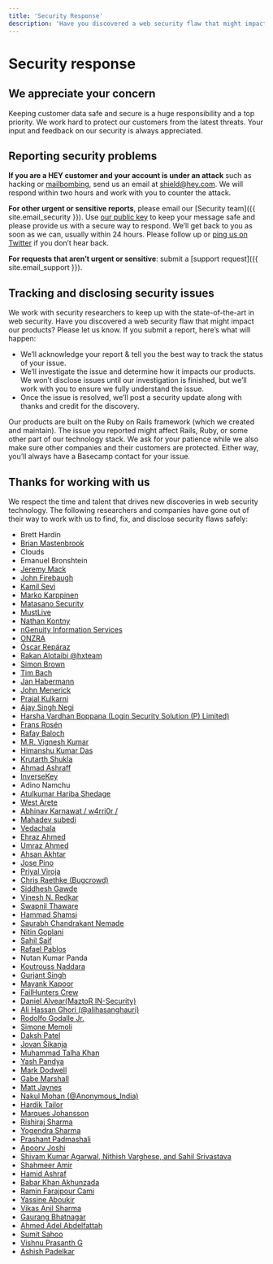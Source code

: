 ```yaml
---
title: 'Security Response'
description: 'Have you discovered a web security flaw that might impact one of our products? Here’s how you can report it.'
---
```


# Security response

## We appreciate your concern

Keeping customer data safe and secure is a huge responsibility and a top priority. We work hard to protect our customers from the latest threats. Your input and feedback on our security is always appreciated.

## Reporting security problems

**If you are a HEY customer and your account is under an attack** such as hacking or [mailbombing](https://en.wikipedia.org/wiki/Email_bomb), send us an email at [shield@hey.com](mailto:shield@hey.com). We will respond within two hours and work with you to counter the attack.

**For other urgent or sensitive reports**, please email our [Security team]({{ site.email_security }}). Use [our public key](../Basecamp-security.pub) to keep your message safe and please provide us with a secure way to respond. We’ll get back to you as soon as we can, usually within 24 hours. Please follow up or [ping us on Twitter](https://twitter.com/basecamp) if you don’t hear back.

**For requests that aren’t urgent or sensitive**: submit a [support request]({{ site.email_support }}).

## Tracking and disclosing security issues

We work with security researchers to keep up with the state-of-the-art in web security. Have you discovered a web security flaw that might impact our products? Please let us know. If you submit a report, here’s what will happen:

* We’ll acknowledge your report & tell you the best way to track the status of your issue.
* We’ll investigate the issue and determine how it impacts our products. We won’t disclose issues until our investigation is finished, but we’ll work with you to ensure we fully understand the issue.
* Once the issue is resolved, we’ll post a security update along with thanks and credit for the discovery.

Our products are built on the Ruby on Rails framework (which we created and maintain). The issue you reported might affect Rails, Ruby, or some other part of our technology stack. We ask for your patience while we also make sure other companies and their customers are protected. Either way, you’ll always have a Basecamp contact for your issue.

## Thanks for working with us

We respect the time and talent that drives new discoveries in web security technology. The following researchers and companies have gone out of their way to work with us to find, fix, and disclose security flaws safely:

* Brett Hardin
* [Brian Mastenbrook](http://brian.mastenbrook.net)
* Clouds
* Emanuel Bronshtein
* [Jeremy Mack](https://twitter.com/mutewinter)
* [John Firebaugh](http://jfire.io)
* [Kamil Sevi](https://twitter.com/kamilsevi)
* [Marko Karppinen](http://www.karppinen.fi)
* [Matasano Security](http://www.matasano.com)
* [MustLive](http://websecurity.com.ua)
* [Nathan Kontny](http://n8.tumblr.com)
* [nGenuity Information Services](http://www.ngenuity-is.com)
* [ONZRA](http://www.onzra.com)
* [Óscar Repáraz](http://www.reparaz.net)
* [Rakan Alotaibi @hxteam](https://twitter.com/hxteam)
* [Simon Brown](http://www.isimonbrown.co.uk)
* [Tim Bach](https://twitter.com/tbach0729)
* [Jan Habermann](https://twitter.com/habermann24)
* [John Menerick](http://securesql.info)
* [Prajal Kulkarni](http://prajalkulkarni.blogspot.com)
* [Ajay Singh Negi](http://www.computersecuritywithethicalhacking.blogspot.in)
* [Harsha Vardhan Boppana (Login Security Solution (P) Limited)](http://www.harshavardhan.me)
* [Frans Rosén](https://www.detectify.com)
* [Rafay Baloch](http://rafayhackingarticles.net)
* [M.R. Vignesh Kumar](https://twitter.com/vigneshkumarmr)
* [Himanshu Kumar Das](https://twitter.com/mehimansu)
* [Krutarth Shukla](https://twitter.com/KrutarthShukla)
* [Ahmad Ashraff](https://twitter.com/yappare)
* [InverseKey](http://inversekey.com)
* Adino Namchu
* [Atulkumar Hariba Shedage](http://securitysolution.co.in)
* [West Arete](http://westarete.com)
* [Abhinav Karnawat \/ w4rri0r \/](http://www.w4rri0r.com)
* [Mahadev subedi](https://twitter.com/blinkms)
* [Vedachala](https://twitter.com/vedachalaka)
* [Ehraz Ahmed](https://ehraz.co)
* [Umraz Ahmed](https://twitter.com/umrazahmed)
* [Ahsan Akhtar](http://www.peopleperhour.com/freelancer/ahsan/website-web-application-security/335173)
* [Jose Pino](https://twitter.com/Fr4phc0r3)
* [Priyal Viroja](https://www.linkedin.com/pub/priyal-viroja/64/490/a25)
* [Chris Raethke (Bugcrowd)](https://bugcrowd.com)
* [Siddhesh Gawde](https://twitter.com/pen3t3r)
* [Vinesh N. Redkar](http://www.AVsecurity.in)
* [Swapnil Thaware](https://www.facebook.com/swapnilthaware0)
* [Hammad Shamsi](https://www.facebook.com/NiNJA.Sh3iFU)
* [Saurabh Chandrakant Nemade](https://www.facebook.com/saurabh.nemade)
* [Nitin Goplani](https://www.linkedin.com/in/nitingoplani)
* [Sahil Saif](https://twitter.com/bewithsahilsaif)
* [Rafael Pablos](http://silverneox.blogspot.com)
* Nutan Kumar Panda
* [Koutrouss Naddara](https://www.facebook.com/superbade)
* [Gurjant Singh](https://twitter.com/GurjantSadhra)
* [Mayank Kapoor](https://twitter.com/wHys0SerI0s)
* [FailHunters Crew](http://www.failhunters.com)
* [Daniel Alvear(MaztoR IN-Security)](https://twitter.com/mazt0r)
* [Ali Hassan Ghori (@alihasanghauri)](http://alihassanpenetrationtester.blogspot.com/)
* [Rodolfo Godalle Jr.](https://www.facebook.com/junior.ns1de)
* [Simone Memoli](https://twitter.com/Simon90_Italy)
* [Daksh Patel](https://www.facebook.com/dakshxss)
* [Jovan Šikanja](http://www.e-sigurnost.net)
* [Muhammad Talha Khan](https://www.facebook.com/MTK911)
* [Yash Pandya](https://twitter.com/eryash9_yash)
* [Mark Dodwell](https://twitter.com/madeofcode)
* [Gabe Marshall](http://www.gabemarshall.me)
* [Matt Jaynes](http://mattjaynes.com/)
* [Nakul Mohan (@Anonymous\_India)](https://www.facebook.com/nakul.cia)
* [Hardik Tailor](https://twitter.com/iamhardiktailor)
* [Marques Johansson](https://plus.google.com/+MarquesJohansson)
* [Rishiraj Sharma](https://twitter.com/ehrishiraj)
* [Yogendra Sharma](https://twitter.com/FuzzBaBa)
* [Prashant Padmashali](https://www.linkedin.com/in/prashantpadmashali/)
* [Apoorv Joshi](https://twitter.com/apo143u)
* [Shivam Kumar Agarwal, Nithish Varghese, and Sahil Srivastava](https://twitter.com/netanalysts)
* [Shahmeer Amir](http://www.maadssec.com)
* [Hamid Ashraf](https://twitter.com/hamihax)
* [Babar Khan Akhunzada](http://www.babarkhan.ml)
* [Ramin Farajpour Cami](https://twitter.com/MF4rr3ll)
* [Yassine Aboukir](https://www.yassineaboukir.com/)
* [Vikas Anil Sharma](https://twitter.com/VikzSharma)
* [Gaurang Bhatnagar](https://www.linkedin.com/in/iamgaurangbhatnagar)
* [Ahmed Adel Abdelfattah](https://www.facebook.com/00SystemError00)
* [Sumit Sahoo](https://www.facebook.com/54H00)
* [Vishnu Prasanth G](https://www.linkedin.com/in/gvprasanth)
* [Ashish Padelkar](https://twitter.com/ashish_padelkar)

